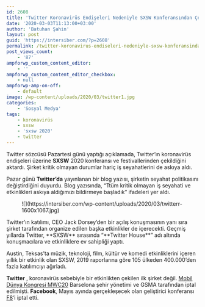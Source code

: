 ```yaml
---
id: 2608
title: 'Twitter Koronavirüs Endişeleri Nedeniyle SXSW Konferansından Çekildi'
date: '2020-03-03T11:13:00+03:00'
author: 'Batuhan Şahin'
layout: post
guid: 'https://intersiber.com/?p=2608'
permalink: /twitter-koronavirus-endiseleri-nedeniyle-sxsw-konferansindan-cekildi/
post_views_count:
    - '87'
ampforwp_custom_content_editor:
    - ''
ampforwp_custom_content_editor_checkbox:
    - null
ampforwp-amp-on-off:
    - default
image: /wp-content/uploads/2020/03/twitter1.jpg
categories:
    - 'Sosyal Medya'
tags:
    - koronavirüs
    - sxsw
    - 'sxsw 2020'
    - twitter
---
```


Twitter sözcüsü Pazartesi günü yaptığı açıklamada, Twitter’ın koronavirüs endişeleri üzerine **SXSW** 2020 konferansı ve festivallerinden çekildiğini aktardı. Şirket kritik olmayan durumlar hariç iş seyahatlerini de askıya aldı.

Pazar günü **Twitter’da** yayınlanan bir blog yazısı, şirketin seyahat politikasını değiştirdiğini duyurdu. Blog yazısında, “Ttüm kritik olmayan iş seyahati ve etkinlikleri askıya aldığımızı bildirmeye başladık” ifadeleri yer aldı.

<figure class="wp-block-image size-large">![](https://intersiber.com/wp-content/uploads/2020/03/twitterr-1600x1067.jpg)</figure>Twitter’ın katılımı, CEO Jack Dorsey’den bir açılış konuşmasının yanı sıra şirket tarafından organize edilen başka etkinlikler de içerecekti. Geçmiş yıllarda Twitter, **SXSW** sırasında “**Twitter House**” adı altında konuşmacılara ve etkinliklere ev sahipliği yaptı.

Austin, Teksas’ta müzik, teknoloji, film, kültür ve komedi etkinliklerini içeren yıllık bir etkinlik olan SXSW, 2019 raporlarına göre 105 ülkeden 400.000’den fazla katılımcıyı ağırladı.

**Twitter** , koronavirüs sebebiyle bir etkinlikten çekilen ilk şirket değil. [Mobil Dünya Kongresi MWC20](https://intersiber.com/mobil-dunya-kongresi-mwc20-coronavirus-sebebiyle-resmen-iptal-edildi/) Barselona şehir yönetimi ve GSMA tarafından iptal edilmişti. **Facebook**, Mayıs ayında gerçekleşecek olan geliştirici konferansı [F8](https://intersiber.com/facebook-f8-gelistirici-konferansi-coronavirus-salgini-nedeniyle-iptal-edildi/)‘i iptal etti.